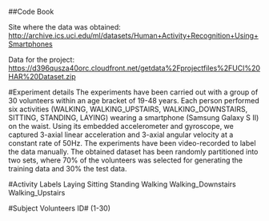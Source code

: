 ##Code Book
    
Site where the data was obtained:  
  http://archive.ics.uci.edu/ml/datasets/Human+Activity+Recognition+Using+Smartphones

Data for the project:
  https://d396qusza40orc.cloudfront.net/getdata%2Fprojectfiles%2FUCI%20HAR%20Dataset.zip 

#Experiment details
    The experiments have been carried out with a group of 30 volunteers within an age bracket of 19-48 years. Each person         performed six activities (WALKING, WALKING_UPSTAIRS, WALKING_DOWNSTAIRS, SITTING, STANDING, LAYING) wearing a smartphone        (Samsung Galaxy S II) on the waist. Using its embedded accelerometer and gyroscope, we captured 3-axial linear acceleration     and 3-axial angular velocity at a constant rate of 50Hz. The experiments have been video-recorded to label the data manually.     The obtained dataset has been randomly partitioned into two sets, where 70% of the volunteers was selected for generating     the training data and 30% the test data. 

#Activity Labels
    Laying
    Sitting
    Standing
    Walking
    Walking_Downstairs
    Walking_Upstairs

#Subject
    Volunteers ID# (1-30)

